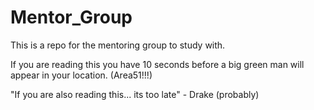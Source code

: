 # Mentor_Group

This is a repo for the mentoring group to study with.  

If you are reading this you have 10 seconds before a big green man will appear in your location. (Area51!!!)

"If you are also reading this... its too late" - Drake (probably)
